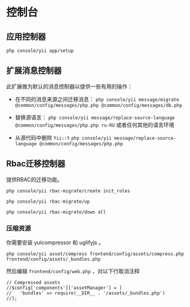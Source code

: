# 控制台
## 应用控制器
``php console/yii app/setup`` 

## 扩展消息控制器
此扩展做为默认的消息控制器以提供一些有用的操作：

- 在不同的消息来源之间迁移消息：
``php console/yii message/migrate @common/config/messages/php.php @common/config/messages/db.php``

- 替换源语言：
``php console/yii message/replace-source-language @common/config/messages/php.php ru-RU``
或者任何其他的语言环境

- 从源代码中删除 ``Yii::t`` 
``php console/yii message/replace-source-language @common/config/messages/php.php``

## Rbac迁移控制器
提供RBAC的迁移功能。

``php console/yii rbac-migrate/create init_roles``

``php console/yii rbac-migrate/up``

``php console/yii rbac-migrate/down all``

### 压缩资源
你需要安装 yuicompressor 和 uglifyjs 。

```php console/yii asset/compress frontend/config/assets/compress.php frontend/config/assets/_bundles.php```

然后编辑 ``frontend/config/web.php`` ，对以下行取消注释
```
// Compressed assets
//$config['components']['assetManager'] = [
//   'bundles' => require(__DIR__ . '/assets/_bundles.php')
//];
```
